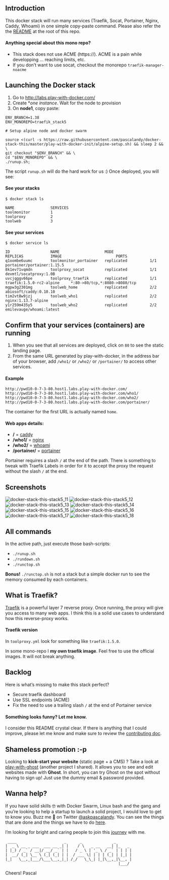 ## Introduction
This docker stack will run many services (Traefik, Socat, Portainer, Nginx, Caddy, Whoami) in one simple copy-paste command. Please also refer the the [README](https://github.com/pascalandy/docker-stack-this/blob/master/README.md) at the root of this repo.

#### Anything special about this mono repo?
- This stack does not use ACME (https://). ACME is a pain while developping … reaching limits, etc.
- If you don’t want to use socat, checkout the monorepo `traefik-manager-noacme`

## Launching the Docker stack
1. Go to http://labs.play-with-docker.com/ 
2. Create **one instance*. Wait for the node to provision
3. On **node1**, copy paste:

```
ENV_BRANCH=1.38
ENV_MONOREPO=traefik_stack5

# Setup alpine node and docker swarm

source <(curl -s https://raw.githubusercontent.com/pascalandy/docker-stack-this/master/play-with-docker-init/alpine-setup.sh) && sleep 2 && \
git checkout "$ENV_BRANCH" && \
cd "$ENV_MONOREPO" && \
./runup.sh;
```

The script `runup.sh` will do the hard work for us :) Once deployed, you will see: 

#### See your stacks

```
$ docker stack ls

NAME                SERVICES
toolmonitor         1
toolproxy           2
toolweb             3
```

#### See your services

```
$ docker service ls

ID                  NAME                    MODE                REPLICAS            IMAGE                        PORTS
q1oombe6uumc        toolmonitor_portainer   replicated          1/1                 portainer/portainer:1.15.5
8k1ev71vqmdn        toolproxy_socat         replicated          1/1                 devmtl/socatproxy:1.0B
uvcjqggv66pe        toolproxy_traefik       replicated          1/1                 traefik:1.5.0-rc2-alpine     *:80->80/tcp,*:8080->8080/tcp
mgpw3g2301mg        toolweb_home            replicated          2/2                 abiosoft/caddy:0.10.10
tim2vt8w9jzj        toolweb_who1            replicated          2/2                 nginx:1.13.7-alpine
y1r259m435y5        toolweb_who2            replicated          2/2                 emilevauge/whoami:latest
```

## Confirm that your services (containers) are running
1. When you see that all services are deployed, click on `80` to see the static landing page.
2. From the same URL generated by play-with-docker, in the address bar of your browser, add `/who1/` or `/who2/` or `/portainer/` to access other services.

#### Example
```
http://pwd10-0-7-3-80.host1.labs.play-with-docker.com/
http://pwd10-0-7-3-80.host1.labs.play-with-docker.com/who1/
http://pwd10-0-7-3-80.host1.labs.play-with-docker.com/who2/
http://pwd10-0-7-3-80.host1.labs.play-with-docker.com/portainer/
```

The container for the first URL is actually named `home`.


#### Web apps details:
- **/** = [caddy](https://hub.docker.com/r/abiosoft/caddy/)
- **/who1/** = [nginx](https://hub.docker.com/_/nginx/)
- **/who2/** = [whoami](https://hub.docker.com/r/emilevauge/whoami/)
- **/portainer/** = [portainer](https://hub.docker.com/r/portainer/portainer/)

Portainer requires a slash `/` at the end of the path. There is something to tweak with Traefik Labels in order for it to accept the proxy the request without the slash `/` at the end.


## Screenshots

![docker-stack-this-stack5_11](https://user-images.githubusercontent.com/6694151/34073735-76c60ae2-e26e-11e7-85a1-755a7177b3f2.jpg)
![docker-stack-this-stack5_12](https://user-images.githubusercontent.com/6694151/34073736-76d461c8-e26e-11e7-9aea-c8dbc049a383.jpg)
![docker-stack-this-stack5_13](https://user-images.githubusercontent.com/6694151/34073737-76e1d998-e26e-11e7-8b7c-c619e91adadd.jpg)
![docker-stack-this-stack5_14](https://user-images.githubusercontent.com/6694151/34073738-76f163ae-e26e-11e7-86d7-27ea62ae3284.jpg)
![docker-stack-this-stack5_15](https://user-images.githubusercontent.com/6694151/34073739-77006d4a-e26e-11e7-8f2e-cbd4268ea403.jpg)
![docker-stack-this-stack5_16](https://user-images.githubusercontent.com/6694151/34073740-770d66c6-e26e-11e7-8af8-434c3dd19780.jpg)
![docker-stack-this-stack5_17](https://user-images.githubusercontent.com/6694151/34073741-771a3cc0-e26e-11e7-89cd-b31027506baf.jpg)
![docker-stack-this-stack5_18](https://user-images.githubusercontent.com/6694151/34073742-7728b430-e26e-11e7-87a2-5e5375a24cfd.jpg)


## All commands
In the active path, just execute those bash-scripts:

- `./runup.sh`
- `./rundown.sh`
- `./runctop.sh`

**Bonus!** `./runctop.sh` is not a stack but a simple docker run to see the memory consumed by each containers.

## What is Traefik?
[Traefik](https://docs.traefik.io/configuration/backends/docker/) is a powerful layer 7 reverse proxy. Once running, the proxy will give you access to many web apps. I think this is a solid use cases to understand how this reverse-proxy works.

#### Traefik version 
In `toolproxy.yml` look for something like `traefik:1.5.0`.

In some mono-repo I **my own traefik image**. Feel free to use the official images. It will not break anything.

## Backlog
Here is what’s missing to make this stack perfect?
 
- Secure traefik dashboard
- Use SSL endpoints (ACME)
- Fix the need to use a trailing slash `/` at the end of Portainer service

#### Something looks funny? Let me know.
I consider this README crystal clear. If there is anything that I could improve, please let me know and make sure to review the [contributing doc](../CONTRIBUTING.md).

## Shameless promotion :-p
Looking to **kick-start your website** (static page + a CMS) ? Take a look at [play-with-ghost](http://play-with-ghost.com/) (another project I shared). It allows you to see and edit websites made with **Ghost**. In short, you can try Ghost on the spot without having to sign up! Just use the dummy email & password provided.

## Wanna help?
If you have solid skills 🤓 with Docker Swarm, Linux bash and the gang and you’re looking to help a startup to launch a solid project, I would love to get to know you. Buzz me 👋 on Twitter [@askpascalandy](https://twitter.com/askpascalandy). You can see the things that are done and the things we have to do [here](http://firepress.org/blog/technical-challenges-we-are-facing-now/).

I’m looking for bright and caring people to join this [journey](http://firepress.org/blog/tag/from-the-heart/) with me.

```
 ____                     _      _              _
|  _ \ __ _ ___  ___ __ _| |    / \   _ __   __| |_   _
| |_) / _` / __|/ __/ _` | |   / _ \ | '_ \ / _` | | | |
|  __/ (_| \__ \ (_| (_| | |  / ___ \| | | | (_| | |_| |
|_|   \__,_|___/\___\__,_|_| /_/   \_\_| |_|\__,_|\__, |
                                                  |___/
```

Cheers!
Pascal